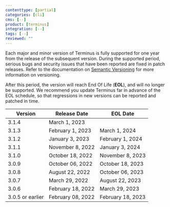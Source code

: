 ```yaml
---
contenttype: [partial]
categories: [cli]
cms: [--]
product: [terminus]
integration: [--]
tags: [--]
reviewed: ""
---
```


Each major and minor version of Terminus is fully supported for one year from the release of the subsequent version. During the supported period, serious bugs and security issues that have been reported are fixed in patch releases. Refer to the documentation on [Semantic Versioning](https://semver.org/) for more information on versioning.

After this period, the version will reach End Of Life (**EOL**), and will no longer be supported. We recommend you update Terminus far in advance of the EOL schedule, so that regressions in new versions can be reported and patched in time.

| Version           | Release Date       | EOL Date          |
| ----------------- | ------------------ | ----------------- |
| 3.1.4             | March 1, 2023      |                   |
| 3.1.3             | February 1, 2023   | March 1, 2024     |
| 3.1.2             | January 3, 2023    | February 1, 2024  |
| 3.1.1             | November 8, 2022   | January 3, 2024   |
| 3.1.0             | October 18, 2022   | November 8, 2023  |
| 3.0.9             | October 06, 2022   | October 18, 2023  |
| 3.0.8             | August 22, 2022    | October 06, 2023  |
| 3.0.7             | March 29, 2022     | August 22, 2023   |
| 3.0.6             | February 18, 2022  | March 29, 2023    |
| 3.0.5 or earlier  | February 08, 2022  | February 18, 2023 |
